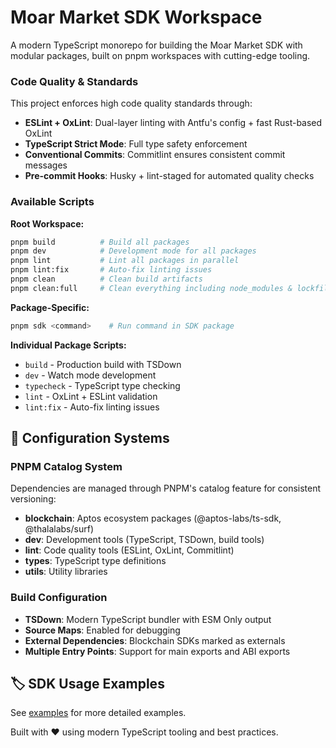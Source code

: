 # Moar Market SDK Workspace

A modern TypeScript monorepo for building the Moar Market SDK with modular 
packages, built on pnpm workspaces with cutting-edge tooling.


### Code Quality & Standards
This project enforces high code quality standards through:

- **ESLint + OxLint**: Dual-layer linting with Antfu's config + fast Rust-based OxLint
- **TypeScript Strict Mode**: Full type safety enforcement
- **Conventional Commits**: Commitlint ensures consistent commit messages
- **Pre-commit Hooks**: Husky + lint-staged for automated quality checks

### Available Scripts

**Root Workspace:**
```bash
pnpm build          # Build all packages
pnpm dev            # Development mode for all packages
pnpm lint           # Lint all packages in parallel
pnpm lint:fix       # Auto-fix linting issues
pnpm clean          # Clean build artifacts
pnpm clean:full     # Clean everything including node_modules & lockfiles
```

**Package-Specific:**
```bash
pnpm sdk <command>    # Run command in SDK package
```

**Individual Package Scripts:**
- `build` - Production build with TSDown
- `dev` - Watch mode development
- `typecheck` - TypeScript type checking
- `lint` - OxLint + ESLint validation
- `lint:fix` - Auto-fix linting issues

## 🔧 Configuration Systems

### PNPM Catalog System
Dependencies are managed through PNPM's catalog feature for consistent versioning:

- **blockchain**: Aptos ecosystem packages (@aptos-labs/ts-sdk, @thalalabs/surf)
- **dev**: Development tools (TypeScript, TSDown, build tools)
- **lint**: Code quality tools (ESLint, OxLint, Commitlint)
- **types**: TypeScript type definitions
- **utils**: Utility libraries

### Build Configuration
- **TSDown**: Modern TypeScript bundler with ESM Only output
- **Source Maps**: Enabled for debugging
- **External Dependencies**: Blockchain SDKs marked as externals
- **Multiple Entry Points**: Support for main exports and ABI exports

## 🏷️ SDK Usage Examples

See [examples](./examples/README.md) for more detailed examples.


Built with ❤️ using modern TypeScript tooling and best practices. 

